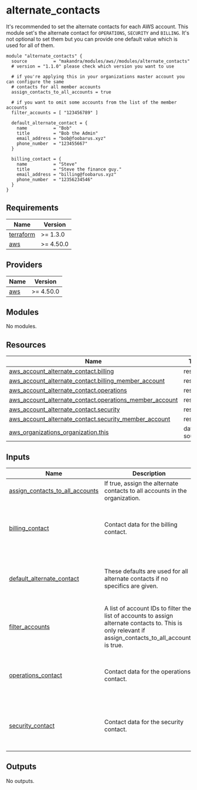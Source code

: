 # alternate_contacts

It's recommended to set the alternate contacts for each AWS account. This module set's the alternate contact for `OPERATIONS`, `SECURITY` and `BILLING`. It's not optional to set them but you can provide one default value which is used for all of them.

```hcl
module "alternate_contacts" {
  source          = "makandra/modules/aws//modules/alternate_contacts"
  # version = "1.1.0" please check which version you want to use

  # if you're applying this in your organizations master account you can configure the same
  # contacts for all member accounts
  assign_contacts_to_all_accounts = true

  # if you want to omit some accounts from the list of the member accounts
  filter_accounts = [ "123456789" ]

  default_alternate_contact = {
    name          = "Bob"
    title         = "Bob the Admin"
    email_address = "bob@foobarus.xyz"
    phone_number  = "123455667"
  }

  billing_contact = {
    name          = "Steve"
    title         = "Steve the finance guy."
    email_address = "billing@foobarus.xyz"
    phone_number  = "12356234546"
  }
}
```
<!-- BEGINNING OF PRE-COMMIT-TERRAFORM DOCS HOOK -->
## Requirements

| Name | Version |
|------|---------|
| <a name="requirement_terraform"></a> [terraform](#requirement\_terraform) | >= 1.3.0 |
| <a name="requirement_aws"></a> [aws](#requirement\_aws) | >= 4.50.0 |

## Providers

| Name | Version |
|------|---------|
| <a name="provider_aws"></a> [aws](#provider\_aws) | >= 4.50.0 |

## Modules

No modules.

## Resources

| Name | Type |
|------|------|
| [aws_account_alternate_contact.billing](https://registry.terraform.io/providers/hashicorp/aws/latest/docs/resources/account_alternate_contact) | resource |
| [aws_account_alternate_contact.billing_member_account](https://registry.terraform.io/providers/hashicorp/aws/latest/docs/resources/account_alternate_contact) | resource |
| [aws_account_alternate_contact.operations](https://registry.terraform.io/providers/hashicorp/aws/latest/docs/resources/account_alternate_contact) | resource |
| [aws_account_alternate_contact.operations_member_account](https://registry.terraform.io/providers/hashicorp/aws/latest/docs/resources/account_alternate_contact) | resource |
| [aws_account_alternate_contact.security](https://registry.terraform.io/providers/hashicorp/aws/latest/docs/resources/account_alternate_contact) | resource |
| [aws_account_alternate_contact.security_member_account](https://registry.terraform.io/providers/hashicorp/aws/latest/docs/resources/account_alternate_contact) | resource |
| [aws_organizations_organization.this](https://registry.terraform.io/providers/hashicorp/aws/latest/docs/data-sources/organizations_organization) | data source |

## Inputs

| Name | Description | Type | Default | Required |
|------|-------------|------|---------|:--------:|
| <a name="input_assign_contacts_to_all_accounts"></a> [assign\_contacts\_to\_all\_accounts](#input\_assign\_contacts\_to\_all\_accounts) | If true, assign the alternate contacts to all accounts in the organization. | `bool` | `false` | no |
| <a name="input_billing_contact"></a> [billing\_contact](#input\_billing\_contact) | Contact data for the billing contact. | <pre>object({<br/>    name          = string<br/>    title         = string<br/>    email_address = string<br/>    phone_number  = string<br/>  })</pre> | `null` | no |
| <a name="input_default_alternate_contact"></a> [default\_alternate\_contact](#input\_default\_alternate\_contact) | These defaults are used for all alternate contacts if no specifics are given. | <pre>object({<br/>    name          = string<br/>    title         = string<br/>    email_address = string<br/>    phone_number  = string<br/>  })</pre> | n/a | yes |
| <a name="input_filter_accounts"></a> [filter\_accounts](#input\_filter\_accounts) | A list of account IDs to filter the list of accounts to assign alternate contacts to. This is only relevant if assign\_contacts\_to\_all\_accounts is true. | `list(string)` | `[]` | no |
| <a name="input_operations_contact"></a> [operations\_contact](#input\_operations\_contact) | Contact data for the operations contact. | <pre>object({<br/>    name          = string<br/>    title         = string<br/>    email_address = string<br/>    phone_number  = string<br/>  })</pre> | `null` | no |
| <a name="input_security_contact"></a> [security\_contact](#input\_security\_contact) | Contact data for the security contact. | <pre>object({<br/>    name          = string<br/>    title         = string<br/>    email_address = string<br/>    phone_number  = string<br/>  })</pre> | `null` | no |

## Outputs

No outputs.
<!-- END OF PRE-COMMIT-TERRAFORM DOCS HOOK -->
